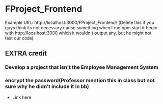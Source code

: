 # FProject_Frontend
Example URL: http://localhost:3000/FProject_Frontend/ (Delete this if you guys think its not necessary cause something when I run npm start it begin with http://localhost:3000 which it wouldn't output any, but he might not test our code)




## EXTRA credit
### Develop a project that isn't the Employee Management System
### encrypt the password(Professor mention this in class but not sure why he didn't include it in bb)
* Link here
